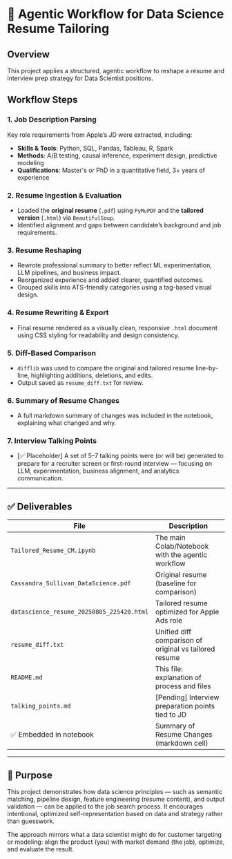 # 📄 Agentic Workflow for Data Science Resume Tailoring

## Overview

This project applies a structured, agentic workflow to reshape a resume and interview prep strategy for Data Scientist positions.

## Workflow Steps

### 1. Job Description Parsing
Key role requirements from Apple’s JD were extracted, including:

- **Skills & Tools**: Python, SQL, Pandas, Tableau, R, Spark
- **Methods**: A/B testing, causal inference, experiment design, predictive modeling
- **Qualifications**: Master's or PhD in a quantitative field, 3+ years of experience

### 2. Resume Ingestion & Evaluation
- Loaded the **original resume** (`.pdf`) using `PyMuPDF` and the **tailored version** (`.html`) via `BeautifulSoup`.
- Identified alignment and gaps between candidate’s background and job requirements.

### 3. Resume Reshaping
- Rewrote professional summary to better reflect ML experimentation, LLM pipelines, and business impact.
- Reorganized experience and added clearer, quantified outcomes.
- Grouped skills into ATS-friendly categories using a tag-based visual design.

### 4. Resume Rewriting & Export
- Final resume rendered as a visually clean, responsive `.html` document using CSS styling for readability and design consistency.

### 5. Diff-Based Comparison
- `difflib` was used to compare the original and tailored resume line-by-line, highlighting additions, deletions, and edits.
- Output saved as `resume_diff.txt` for review.

### 6. Summary of Resume Changes
- A full markdown summary of changes was included in the notebook, explaining what changed and why.

### 7. Interview Talking Points
- [✅ Placeholder] A set of 5–7 talking points were (or will be) generated to prepare for a recruiter screen or first-round interview — focusing on LLM, experimentation, business alignment, and analytics communication.

---

## ✅ Deliverables

| File | Description |
|------|-------------|
| `Tailored_Resume_CM.ipynb` | The main Colab/Notebook with the agentic workflow |
| `Cassandra_Sullivan_DataScience.pdf` | Original resume (baseline for comparison) |
| `datascience_resume_20250805_225420.html` | Tailored resume optimized for Apple Ads role |
| `resume_diff.txt` | Unified diff comparison of original vs tailored resume |
| `README.md` | This file: explanation of process and files |
| `talking_points.md` | [Pending] Interview preparation points tied to JD |
| ✅ Embedded in notebook | Summary of Resume Changes (markdown cell)

---

## 🧠 Purpose

This project demonstrates how data science principles — such as semantic matching, pipeline design, feature engineering (resume content), and output validation — can be applied to the job search process. It encourages intentional, optimized self-representation based on data and strategy rather than guesswork.

The approach mirrors what a data scientist might do for customer targeting or modeling: align the product (you) with market demand (the job), optimize, and evaluate the result.
